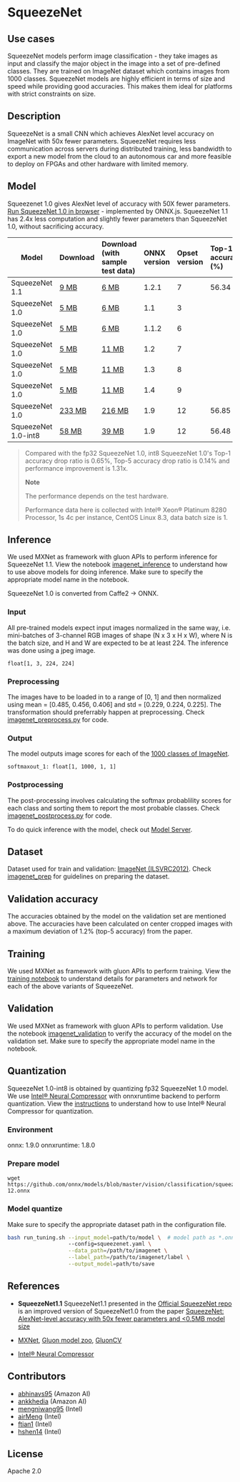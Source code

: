 <!--- SPDX-License-Identifier: Apache-2.0 -->

# SqueezeNet

## Use cases
SqueezeNet models perform image classification - they take images as input and classify the major object in the image into a set of pre-defined classes. They are trained on ImageNet dataset which contains images from 1000 classes. SqueezeNet models are highly efficient in terms of size and speed while providing good accuracies. This makes them ideal for platforms with strict constraints on size.

## Description
SqueezeNet is a small CNN which achieves AlexNet level accuracy on ImageNet with 50x fewer parameters. SqueezeNet requires less communication across servers during distributed training, less bandwidth to export a new model from the cloud to an autonomous car and more feasible to deploy on FPGAs and other hardware with limited memory.

## Model
Squeezenet 1.0 gives AlexNet level of accuracy with 50X fewer parameters. [Run SqueezeNet 1.0 in browser](https://microsoft.github.io/onnxjs-demo/#/squeezenet) - implemented by ONNX.js.
SqueezeNet 1.1 has 2.4x less computation and slightly fewer parameters than SqueezeNet 1.0, without sacrificing accuracy.

|Model        |Download  |Download (with sample test data)| ONNX version |Opset version|Top-1 accuracy (%)|Top-5 accuracy (%)|
|-------------|:--------------|:--------------|:--------------|:--------------|:--------------|:--------------|
|SqueezeNet 1.1|    [9 MB](model/squeezenet1.1-7.onnx) | [6 MB](model/squeezenet1.1-7.tar.gz) |1.2.1  |7 |56.34     |     79.12     |
|SqueezeNet 1.0| [5 MB](model/squeezenet1.0-3.onnx)  |  [6 MB](model/squeezenet1.0-3.tar.gz) |  1.1 | 3|
|SqueezeNet 1.0| [5 MB](model/squeezenet1.0-6.onnx)  |  [6 MB](model/squeezenet1.0-6.tar.gz) |  1.1.2 | 6|
|SqueezeNet 1.0| [5 MB](model/squeezenet1.0-7.onnx)  |  [11 MB](model/squeezenet1.0-7.tar.gz) |  1.2 | 7|
|SqueezeNet 1.0| [5 MB](model/squeezenet1.0-8.onnx)  |  [11 MB](model/squeezenet1.0-8.tar.gz) |  1.3 | 8|
|SqueezeNet 1.0| [5 MB](model/squeezenet1.0-9.onnx)  |  [11 MB](model/squeezenet1.0-9.tar.gz) |  1.4 | 9|
|SqueezeNet 1.0| [233 MB](model/squeezenet1.0-12.onnx)  |  [216 MB](model/squeezenet1.0-12.tar.gz) |  1.9 | 12|56.85|79.87|
|SqueezeNet 1.0-int8| [58 MB](model/squeezenet1.0-12-int8.onnx)  |  [39 MB](model/squeezenet1.0-12-int8.tar.gz) |  1.9 | 12|56.48|79.76|
> Compared with the fp32 SqueezeNet 1.0, int8 SqueezeNet 1.0's Top-1 accuracy drop ratio is 0.65%, Top-5 accuracy drop ratio is 0.14% and performance improvement is 1.31x.
>
> **Note** 
>
> The performance depends on the test hardware.
> 
> Performance data here is collected with Intel® Xeon® Platinum 8280 Processor, 1s 4c per instance, CentOS Linux 8.3, data batch size is 1.

## Inference
We used MXNet as framework with gluon APIs to perform inference for SqueezeNet 1.1. View the notebook [imagenet_inference](../imagenet_inference.ipynb) to understand how to use above models for doing inference. Make sure to specify the appropriate model name in the notebook.

SqueezeNet 1.0 is converted from Caffe2 -> ONNX.

### Input
All pre-trained models expect input images normalized in the same way, i.e. mini-batches of 3-channel RGB images of shape (N x 3 x H x W), where N is the batch size, and H and W are expected to be at least 224. The inference was done using a jpeg image.

``float[1, 3, 224, 224]``

### Preprocessing
The images have to be loaded in to a range of [0, 1] and then normalized using mean = [0.485, 0.456, 0.406] and std = [0.229, 0.224, 0.225]. The transformation should preferrably happen at preprocessing. Check [imagenet_preprocess.py](../imagenet_preprocess.py) for code.

### Output
The model outputs image scores for each of the [1000 classes of ImageNet](../synset.txt).

``softmaxout_1: float[1, 1000, 1, 1]``

### Postprocessing
The post-processing involves calculating the softmax probablility scores for each class and sorting them to report the most probable classes. Check [imagenet_postprocess.py](../imagenet_postprocess.py) for code.

To do quick inference with the model, check out [Model Server](https://github.com/awslabs/mxnet-model-server/blob/master/docs/model_zoo.md/#squeezenet_v1.1_onnx).

## Dataset
Dataset used for train and validation: [ImageNet (ILSVRC2012)](http://www.image-net.org/challenges/LSVRC/2012/). Check [imagenet_prep](../imagenet_prep.md) for guidelines on preparing the dataset.

## Validation accuracy
The accuracies obtained by the model on the validation set are mentioned above. The accuracies have been calculated on center cropped images with a maximum deviation of 1.2% (top-5 accuracy) from the paper.

## Training
We used MXNet as framework with gluon APIs to perform training. View the [training notebook](train_squeezenet.ipynb) to understand details for parameters and network for each of the above variants of SqueezeNet.

## Validation
We used MXNet as framework with gluon APIs to perform validation. Use the notebook [imagenet_validation](../imagenet_validation.ipynb) to verify the accuracy of the model on the validation set. Make sure to specify the appropriate model name in the notebook.

## Quantization
SqueezeNet 1.0-int8 is obtained by quantizing fp32 SqueezeNet 1.0 model. We use [Intel® Neural Compressor](https://github.com/intel/neural-compressor) with onnxruntime backend to perform quantization. View the [instructions](https://github.com/intel-innersource/frameworks.ai.lpot.intel-lpot/blob/master/examples/onnxrt/onnx_model_zoo/squeezenet/README.md) to understand how to use Intel® Neural Compressor for quantization.

### Environment
onnx: 1.9.0 
onnxruntime: 1.8.0

### Prepare model
```shell
wget https://github.com/onnx/models/blob/master/vision/classification/squeezenet/model/squeezenet1.0-12.onnx
```

### Model quantize
Make sure to specify the appropriate dataset path in the configuration file.
```bash
bash run_tuning.sh --input_model=path/to/model \  # model path as *.onnx
                   --config=squeezenet.yaml \
                   --data_path=/path/to/imagenet \
                   --label_path=/path/to/imagenet/label \
                   --output_model=path/to/save
```

## References
* **SqueezeNet1.1**
SqueezeNet1.1 presented in the [Official SqueezeNet repo](https://github.com/DeepScale/SqueezeNet/tree/master/SqueezeNet_v1.1) is an improved version of SqueezeNet1.0 from the paper [SqueezeNet: AlexNet-level accuracy with 50x fewer parameters and <0.5MB model size](https://arxiv.org/abs/1602.07360)

* [MXNet](http://mxnet.incubator.apache.org), [Gluon model zoo](https://mxnet.incubator.apache.org/api/python/gluon/model_zoo.html), [GluonCV](https://gluon-cv.mxnet.io)

* [Intel® Neural Compressor](https://github.com/intel/neural-compressor)

## Contributors
* [abhinavs95](https://github.com/abhinavs95) (Amazon AI)
* [ankkhedia](https://github.com/ankkhedia) (Amazon AI)
* [mengniwang95](https://github.com/mengniwang95) (Intel)
* [airMeng](https://github.com/airMeng) (Intel)
* [ftian1](https://github.com/ftian1) (Intel)
* [hshen14](https://github.com/hshen14) (Intel)

## License
Apache 2.0
